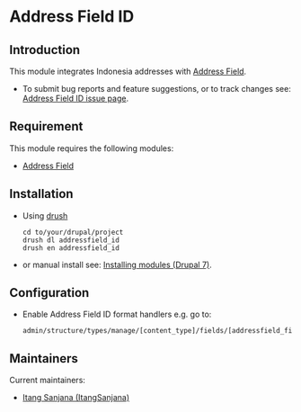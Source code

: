 # Address Field ID

## Introduction

This module integrates Indonesia addresses with [Address Field](//drupal.org/project/addressfield).

 - To submit bug reports and feature suggestions, or to track changes see: [Address Field ID issue page](//drupal.org/project/issues/addressfield_id).

## Requirement

This module requires the following modules:

- [Address Field](//drupal.org/project/addressfield)

## Installation

- Using [drush](https://github.com/drush-ops/drush)

      cd to/your/drupal/project
      drush dl addressfield_id
      drush en addressfield_id

- or manual install see: [Installing modules (Drupal 7)](https://www.drupal.org/documentation/install/modules-themes/modules-7).

## Configuration

- Enable Address Field ID format handlers e.g. go to:

      admin/structure/types/manage/[content_type]/fields/[addressfield_field]

## Maintainers

Current maintainers:

- [Itang Sanjana (ItangSanjana)](drupal.org/user/1193514)
